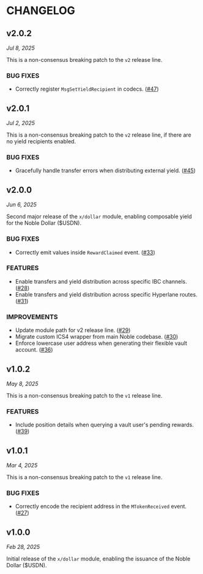 # CHANGELOG

## v2.0.2

*Jul 8, 2025*

This is a non-consensus breaking patch to the `v2` release line.

### BUG FIXES

- Correctly register `MsgSetYieldRecipient` in codecs. ([#47](https://github.com/noble-assets/dollar/pull/47))

## v2.0.1

*Jul 2, 2025*

This is a non-consensus breaking patch to the `v2` release line, if there are no yield recipients enabled.

### BUG FIXES

- Gracefully handle transfer errors when distributing external yield. ([#45](https://github.com/noble-assets/dollar/pull/45))

## v2.0.0

*Jun 6, 2025*

Second major release of the `x/dollar` module, enabling composable yield for the Noble Dollar ($USDN).

### BUG FIXES

- Correctly emit values inside `RewardClaimed` event. ([#33](https://github.com/noble-assets/dollar/pull/33))

### FEATURES

- Enable transfers and yield distribution across specific IBC channels. ([#28](https://github.com/noble-assets/dollar/pull/28))
- Enable transfers and yield distribution across specific Hyperlane routes. ([#31](https://github.com/noble-assets/dollar/pull/31))

### IMPROVEMENTS

- Update module path for v2 release line. ([#29](https://github.com/noble-assets/dollar/pull/29))
- Migrate custom ICS4 wrapper from main Noble codebase. ([#30](https://github.com/noble-assets/dollar/pull/30))
- Enforce lowercase user address when generating their flexible vault account. ([#36](https://github.com/noble-assets/dollar/pull/36))

## v1.0.2

*May 8, 2025*

This is a non-consensus breaking patch to the `v1` release line.

### FEATURES

- Include position details when querying a vault user's pending rewards. ([#39](https://github.com/noble-assets/dollar/pull/39))

## v1.0.1

*Mar 4, 2025*

This is a non-consensus breaking patch to the `v1` release line.

### BUG FIXES

- Correctly encode the recipient address in the `MTokenReceived` event. ([#27](https://github.com/noble-assets/dollar/pull/27))

## v1.0.0

*Feb 28, 2025*

Initial release of the `x/dollar` module, enabling the issuance of the Noble Dollar ($USDN).


